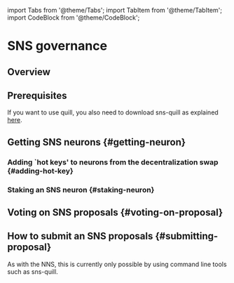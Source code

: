 import Tabs from '@theme/Tabs';
import TabItem from '@theme/TabItem';
import CodeBlock from '@theme/CodeBlock';

# SNS governance

## Overview
<!-- TODO-content: 
Intro
* In general, there are two main ways to interact with an SNS: some FE & sns-quill.
** quill is more secure because ...
** FE might exist also in the dapp (e.g., OC). To learn more about those, refer to the 
respective projects (potentially refer to doc that explains OC voting.
Here we explain NNS FE dapp UI.
* Note that some interactions are only possible on sns-quill, especially in the first
version of SNS
-->



## Prerequisites 
If you want to use quill, you also need to download sns-quill as explained
[here](https://github.com/dfinity/sns-quill#download).

## Getting SNS neurons {#getting-neuron}
<!-- TODO-content:
Before participating, you need a neuron.
Two ways to get one
1) participate in the SNS decentralization swap and getting SNS neurons.
2) (once liquid tokens) have SNS tokens and stake them.
-->

### Adding `hot keys' to neurons from the decentralization swap {#adding-hot-key}
<!--  TODO-content:
In the initial version, can participate in the swap on the FE and will see the neurons.
Can add hot key (explain what that is) but cannot do much more yet.
For how to participate in swap, refer to this page. 
Then explain here how to add a hot key to allow other principals to manage the neuron.
-->

<Tabs>
  <TabItem value="FE-get-neuron" label='SNS Frontend'>
 
  </TabItem>
  <TabItem value="quill-get-neuron" label='SNS quill'>

  </TabItem>
</Tabs>

### Staking an SNS neuron {#staking-neuron}
<!-- TODO-content: Initially only possible on quill -->


## Voting on SNS proposals {#voting-on-proposal}
<!-- TODO-content: Initially only possible on quill -->


## How to submit an SNS proposals {#submitting-proposal}
As with the NNS, this is currently only possible by using command line tools such as
sns-quill.
<!-- TODO-content: -->
